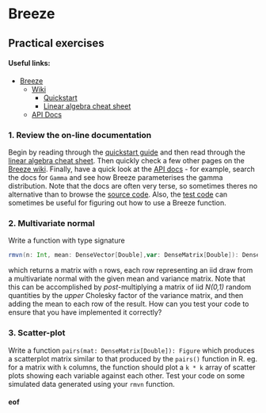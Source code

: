 # Breeze

## Practical exercises

#### Useful links:

* [Breeze](https://github.com/scalanlp/breeze/)
  * [Wiki](https://github.com/scalanlp/breeze/wiki)
    * [Quickstart](https://github.com/scalanlp/breeze/wiki/Quickstart)
    * [Linear algebra cheat sheet](https://github.com/scalanlp/breeze/wiki/Linear-Algebra-Cheat-Sheet)
  * [API Docs](http://www.scalanlp.org/api/breeze/)


### 1. Review the on-line documentation

Begin by reading through the [quickstart guide](https://github.com/scalanlp/breeze/wiki/Quickstart) and then read through the [linear algebra cheat sheet](https://github.com/scalanlp/breeze/wiki/Linear-Algebra-Cheat-Sheet). Then quickly check a few other pages on the [Breeze wiki](https://github.com/scalanlp/breeze/wiki). Finally, have a quick look at the [API docs](http://www.scalanlp.org/api/breeze/) - for example, search the docs for `Gamma` and see how Breeze parameterises the gamma distribution. Note that the docs are often very terse, so sometimes theres no alternative than to browse the [source code](https://github.com/scalanlp/breeze/tree/master/math/src/main/scala/breeze). Also, the [test code](https://github.com/scalanlp/breeze/tree/master/math/src/test/scala/breeze) can sometimes be useful for figuring out how to use a Breeze function.

### 2. Multivariate normal

Write a function with type signature
```scala
rmvn(n: Int, mean: DenseVector[Double],var: DenseMatrix[Double]): DenseMatrix[Double]
```
which returns a matrix with `n` rows, each row representing an iid draw from a multivariate normal with the given mean and variance matrix. Note that this can be accomplished by *post*-multiplying a matrix of iid *N(0,1)* random quantities by the *upper* Cholesky factor of the variance matrix, and then adding the mean to each row of the result. How can you test your code to ensure that you have implemented it correctly?

### 3. Scatter-plot

Write a function `pairs(mat: DenseMatrix[Double]): Figure` which produces a scatterplot matrix similar to that produced by the `pairs()` function in R. eg. for a matrix with `k` columns, the function should plot a `k * k` array of scatter plots showing each variable against each other. Test your code on some simulated data generated using your `rmvn` function.


#### eof
